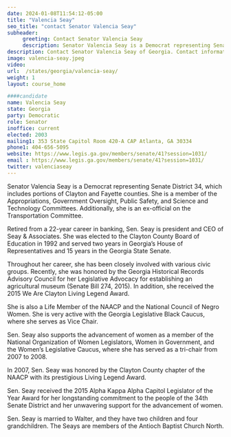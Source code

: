 ```yaml
---
date: 2024-01-08T11:54:12-05:00
title: "Valencia Seay"
seo_title: "contact Senator Valencia Seay"
subheader:
     greeting: Contact Senator Valencia Seay
     description: Senator Valencia Seay is a Democrat representing Senate District 34, which includes portions of Clayton and Fayette counties. She is a member of the Appropriations, Government Oversight, Public Safety, and Science and Technology Committees. Additionally, she is an ex-official on the Transportation Committee.
description: Contact Senator Valencia Seay of Georgia. Contact information for Valencia Seay includes email address, phone number, and mailing address.
image: valencia-seay.jpeg
video:
url:  /states/georgia/valencia-seay/
weight: 1
layout: course_home

####candidate
name: Valencia Seay
state: Georgia
party: Democratic
role: Senator
inoffice: current
elected: 2003
mailing1: 353 State Capitol Room 420-A CAP Atlanta, GA 30334
phone1: 404-656-5095
website: https://www.legis.ga.gov/members/senate/41?session=1031/
email : https://www.legis.ga.gov/members/senate/41?session=1031/
twitter: valenciaseay
---
```


Senator Valencia Seay is a Democrat representing Senate District 34, which includes portions of Clayton and Fayette counties. She is a member of the Appropriations, Government Oversight, Public Safety, and Science and Technology Committees. Additionally, she is an ex-official on the Transportation Committee.

Retired from a 22-year career in banking, Sen. Seay is president and CEO of Seay & Associates. She was elected to the Clayton County Board of Education in 1992 and served two years in Georgia’s House of Representatives and 15 years in the Georgia State Senate.

Throughout her career, she has been closely involved with various civic groups. Recently, she was honored by the Georgia Historical Records Advisory Council for her Legislative Advocacy for establishing an agricultural museum (Senate Bill 274, 2015). In addition, she received the 2015 We Are Clayton Living Legend Award.

She is also a Life Member of the NAACP and the National Council of Negro Women. She is very active with the Georgia Legislative Black Caucus, where she serves as Vice Chair.

Sen. Seay also supports the advancement of women as a member of the National Organization of Women Legislators, Women in Government, and the Women’s Legislative Caucus, where she has served as a tri-chair from 2007 to 2008.

In 2007, Sen. Seay was honored by the Clayton County chapter of the NAACP with its prestigious Living Legend Award.

Sen. Seay received the 2015 Alpha Kappa Alpha Capitol Legislator of the Year Award for her longstanding commitment to the people of the 34th Senate District and her unwavering support for the advancement of women.

Sen. Seay is married to Walter, and they have two children and four grandchildren. The Seays are members of the Antioch Baptist Church North.
